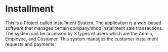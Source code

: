# Installment
This is a Project called Installment System. The application is a web-based software that manages certain company/shop installment sale transactions. The system can be accessed by 3 types of users which are the Admin, Employee, and Customer. This system manages the customer installment requests and payments.
